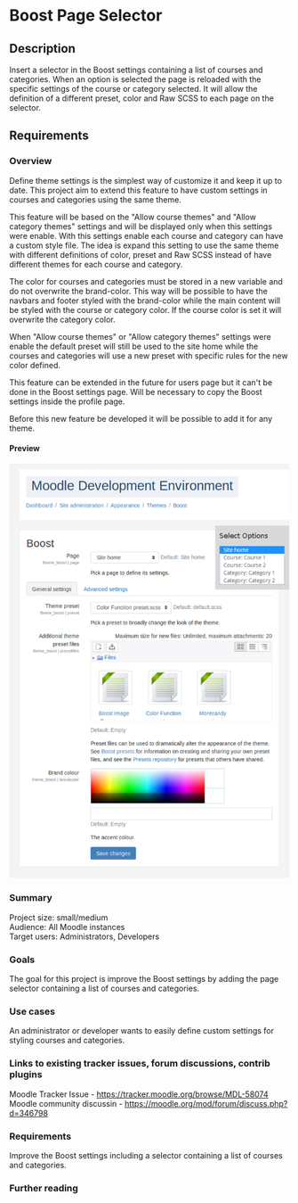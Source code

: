 # Boost Page Selector

## Description

Insert a selector in the Boost settings containing a list of courses and categories. When an option is selected the page is reloaded with the specific settings of the course or category selected. It will allow the definition of a different preset, color and Raw SCSS to each page on the selector. 

## Requirements   

### Overview

Define theme settings is the simplest way of customize it and keep it up to date. This project aim to extend this feature to have custom settings in courses and categories using the same theme.  

This feature will be based on the "Allow course themes" and "Allow category themes" settings and will be displayed only when this settings were enable. With this settings enable each course and category can have a custom style file. The idea is expand this setting to use the same theme with different definitions of color, preset and Raw SCSS instead of have different themes for each course and category.

The color for courses and categories must be stored in a new variable and do not overwrite the brand-color. This way will be possible to have the navbars and footer styled with the brand-color while the main content will be styled with the course or category color. If the course color is set it will overwrite the category color.

When "Allow course themes" or "Allow category themes" settings were enable the default preset will still be used to the site home while the courses and categories will use a new preset with specific rules for the new color defined.

This feature can be extended in the future for users page but it can't be done in the Boost settings page. Will be necessary to copy the Boost settings inside the profile page. 

Before this new feature be developed it will be possible to add it for any theme.

#### Preview

![Page selector preview](https://raw.githubusercontent.com/raulgroig/moodle/BOOST_PAGE_SELECTOR/page-selector-preview.png)

### Summary  

Project size: small/medium    
Audience: All Moodle instances    
Target users: Administrators, Developers    

### Goals  

The goal for this project is improve the Boost settings by adding the page selector containing a list of courses and categories.  

### Use cases

An administrator or developer wants to easily define custom settings for styling courses and categories.  

### Links to existing tracker issues, forum discussions, contrib plugins

Moodle Tracker Issue - https://tracker.moodle.org/browse/MDL-58074
Moodle community discussin -  https://moodle.org/mod/forum/discuss.php?d=346798

### Requirements

Improve the Boost settings including a selector containing a list of courses and categories.  

### Further reading 
